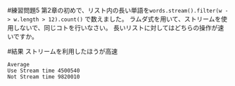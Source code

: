 #練習問題5
第2章の初めで、リスト内の長い単語を`words.stream().filter(w -> w.length > 12).count()`
で数えました。
ラムダ式を用いて、ストリームを使用しないで、同じコトを行いなさい。
長いリストに対してはどちらの操作が速いですか。


#結果
ストリームを利用したほうが高速

```
Average
Use Stream time 4500540
Not Stream time 9820010
```